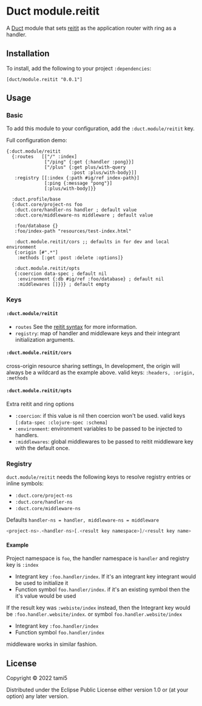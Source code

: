 # Duct module.reitit


A [Duct][] module that sets [reitit][] as the application router with ring as a handler.

[duct]: https://github.com/duct-framework/duct
[reitit]: https://github.com/metosin/reitit

## Installation

To install, add the following to your project `:dependencies`:

    [duct/module.reitit "0.0.1"]

## Usage

### Basic

To add this module to your configuration, add the `:duct.module/reitit` key.

Full configuration demo:
```edn
{:duct.module/reitit
  {:routes   [["/" :index]
              ["/ping" {:get {:handler :pong}}]
              ["/plus" {:get plus/with-query
                        :post :plus/with-body}]]
   :registry [[:index {:path #ig/ref index-path}]
              [:ping {:message "pong"}]
              [:plus/with-body]}}

  :duct.profile/base
  {:duct.core/project-ns foo
   :duct.core/handler-ns handler ; default value
   :duct.core/middleware-ns middleware ; default value

   :foo/database {}
   :foo/index-path "resources/test-index.html"

   :duct.module.reitit/cors ;; defaults in for dev and local environment
   {:origin [#".*"]
    :methods [:get :post :delete :options]}

   :duct.module.reitit/opts
   {:coercion data-spec ; default nil
    :environment {:db #ig/ref :foo/database} ; default nil
    :middlewares []}}} ; default empty
```

### Keys

#### `:duct.module/reitit`
- `routes` See the [reitit syntax][] for more information.
- `registry`: map of handler and middleware keys and their integrant initialization arguments.

[reitit syntax]: https://cljdoc.org/d/metosin/reitit/0.5.5/doc/basics/route-syntax

#### `:duct.module.reitit/cors`

cross-origin resource sharing settings, In development, the origin will always
be a wildcard as the example above. valid keys: `:headers, :origin, :methods`

#### `:duct.module.reitit/opts`

Extra reitit and ring options
  - `:coercion`: if this value is nil then coercion won't be used. valid keys `[:data-spec :clojure-spec :schema]`
  - `:environment`: environment variables to be passed to be injected to handlers.
  - `:middlewares`: global middlewares to be passed to reitit middleware key with the default once.

### Registry

`duct.module/reitit` needs the following keys to resolve registry entries or inline symbols:

- `:duct.core/project-ns`
- `:duct.core/handler-ns`
- `:duct.core/middleware-ns`

Defaults `handler-ns = handler, middleware-ns = middleware`

```javascript
<project-ns>.<handler-ns>[.<result key namespace>]/<result key name>
```

#### Example

Project namespace is `foo`, the handler namespace is `handler` and registry key is `:index`

- Integrant key `:foo.handler/index`. If it's an integrant key integrant would be used to initialize it
- Function symbol `foo.handler/index`. if it's an existing symbol then the it's value would be used

If the result key was `:webiste/index` instead, then the Integrant key
would be `:foo.handler.website/index`. or symbol `foo.handler.website/index`

- Integrant key `:foo.handler/index`
- Function symbol `foo.handler/index`

middleware works in similar fashion.

## License

Copyright © 2022 tami5

Distributed under the Eclipse Public License either version 1.0 or (at
your option) any later version.
